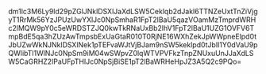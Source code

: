dm1lc3M6Ly9ld29pZGlJNklDSXlJaXdLSW5Ceklqb2dJakl6TTNZeUxtTnZiVjgyT1RrMk56YzJPUzUwYXlJc0NpSmhaR1FpT2lBaU5qazVOamMzTmprdWRHc2lMQW9pY0c5eWRDSTZJQ0kwTkRNaUxBb2lhV1FpT2lBaU1UZG1OVFV6TmpBdE5qa3hZUzAwTmpsbExUaGtaR010T0RjNE16WXhZekJpWWpneElpd0tJbUZwWkNJNklDSXlNek1pTEFvaWJtVjBJam9nSW5keklpd0tJblI1Y0dVaU9pQWlibTl1WlNJc0NpSm9iM04wSWpvZ0lqWTVPVFkzTnpZNUxuUnJJaXdLSW5CaGRHZ2lPaUFpTHlJc0NpSjBiSE1pT2lBaWRHeHpJZ3A5Q2c9PQo=
